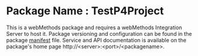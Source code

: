# Package Name : TestP4Project
This is a webMethods package and requires a webMethods Integration Server to host it. Package versioning and configuration can be found in the package [manifest](./TestP4Project/manifest.v3) file. Service and API documentation is available on the package's home page http://&lt;server&gt;:&lt;port&gt;/&lt;packagename>.
